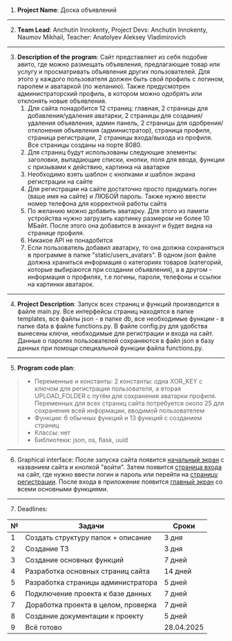 1. **Project Name**: Доска объявлений

---

2. **Team Lead**: Anchutin Innokenty, Project Devs: Anchutin Innokenty, Naumov Mikhail, Teacher: Anatolyev Aleksey
   Vladimirovich

---

3. **Description of the program**: Сайт представляет из себя подобие авито, где можно размещать объявления, 
    предлагающие товар или услугу и просматривать объявления других пользователей. Для этого у каждого пользователя 
    должен быть свой профиль с логином, паролем и аватаркой (по желанию). Также предусмотрен администраторский профиль, 
    в котором можно одобрять или отклонять новые объявления.
    1. Для сайта понадобится 12 страниц: главная, 2 страницы для добавления/удаления аватарки, 
       2 страницы для создания/удаления объявления,
       админ панель, 2 страницы для одобрения/отклонения объявления (администратор), страница профиля, 
       страница регистрации, 2 страницы входа/выхода из профиля. Все страницы созданы на порте 8080.
    2. Для страниц будут использованы следующие элементы: заголовки, выпадающие списки, кнопки,
       поля для ввода, функции с призывами к действию, картинка на аватарке
    3. Необходимо взять шаблон с кнопками и шаблон экрана регистрации на сайте
    4. Для регистрации на сайте достаточно просто придумать логин (ваше имя на сайте) и ЛЮБОЙ пароль.
       Также нужно ввести номер телефона для корректной работы сайта
    5. По желанию можно добавить аватарку. Для этого из памяти устройства нужно загрузить картинку размером
       не более 10 МБайт. После этого она добавится в аккаунт и будет видна на странице профиля.
    6. Никакое API не понадобится
    7. Если пользователь добавил аватарку, то она должна сохраняться в программе в папке "static/users_avatars".
       В одном json файле должна храниться информация о категориях товаров 
       (категорий, которые выбираются при создании объявления), а в другом - информация о профилях, 
       т.е логины, пароли, телефоны и ссылки на картинки аватарок.

---

4. **Project Description**: Запуск всех страниц и функций производится в файле main.py. 
Все интерфейсы страниц находятся в папке templates, все файлы json - в папке db, все необходимые функции - 
в папке data в файле functions.py. В файле config.py для удобства вынесены ключи, 
необходимые для регистрации и входа на сайт. Данные о паролях пользователей сохраняются в файл json в базу данных при
помощи специальной функции файла functions.py.

---

5. **Program code plan**:
> - Переменные и константы: 2 константы: одна XOR_KEY с ключом для регистрации пользователя, а вторая UPLOAD_FOLDER
       с путём для сохранения аватарки профиля. Переменных для всех страниц сайта потребуется около 25 для сохранения 
       всей информации, вводимой пользователем
> - Функции: 6 обычных функций и 13 функций с созданием страниц
> - Классы: нет
> - Библиотеки: json, os, flask, uuid

---

6. Graphical interface: 
После запуска сайта появится [начальный экран](first_screen.JPG) с названием сайта и кнопкой "войти".
Затем появится [страница входа](enter_screen.JPG) на сайт, где нужно ввести логин и пароль или перейти на 
[страницу регистрации](registration_page.JPG). После входа в приложение появится [главный экран](main_screen.JPG)
со всеми основными функциями.
---

7. Deadlines: 

| № | Задачи                              | Сроки      |
|---|-------------------------------------|------------|
| 1 | Создать структуру папок + описание  | 3 дня      |
| 2 | Создание ТЗ                         | 3 дня      |
| 3 | Создание основных функций           | 7 дней     |
| 4 | Разработка основных страниц сайта   | 14 дней    |
| 5 | Разработка страницы администратора  | 5 дней     |
| 6 | Подключение проекта к базе данных   | 7 дней     |
| 7 | Доработка проекта в целом, проверка | 7 дней     |
| 8 | Создание документации к проекту     | 5 дней     |
| 9 | Всё готово                          | 28.04.2025 |

